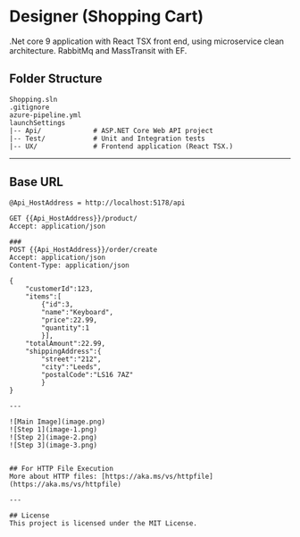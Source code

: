 
# Designer  (Shopping Cart)

.Net core 9 application with React TSX front end, using microservice clean architecture.
RabbitMq and MassTransit with EF.

## Folder Structure
```
Shopping.sln 
.gitignore  
azure-pipeline.yml
launchSettings 
|-- Api/             # ASP.NET Core Web API project
|-- Test/            # Unit and Integration tests
|-- UX/              # Frontend application (React TSX.)
```

---

## Base URL
```
@Api_HostAddress = http://localhost:5178/api

GET {{Api_HostAddress}}/product/
Accept: application/json

###
POST {{Api_HostAddress}}/order/create
Accept: application/json
Content-Type: application/json

{
    "customerId":123,
    "items":[
        {"id":3,
        "name":"Keyboard",
        "price":22.99,
        "quantity":1
        }],
    "totalAmount":22.99,
    "shippingAddress":{
        "street":"212",
        "city":"Leeds",
        "postalCode":"LS16 7AZ"
        }
}

---

![Main Image](image.png)
![Step 1](image-1.png)
![Step 2](image-2.png)
![Step 3](image-3.png)

 
## For HTTP File Execution
More about HTTP files: [https://aka.ms/vs/httpfile](https://aka.ms/vs/httpfile)

---

## License
This project is licensed under the MIT License.
